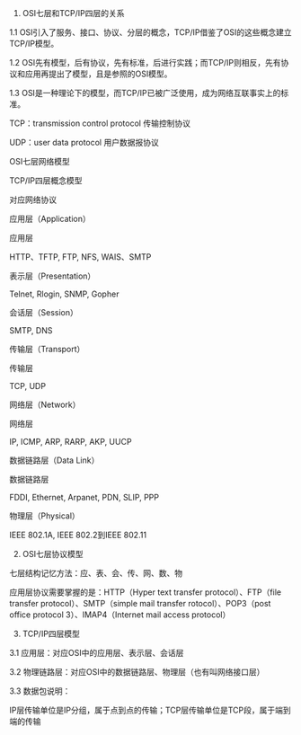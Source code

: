 1. OSI七层和TCP/IP四层的关系

1.1 OSI引入了服务、接口、协议、分层的概念，TCP/IP借鉴了OSI的这些概念建立TCP/IP模型。

1.2 OSI先有模型，后有协议，先有标准，后进行实践；而TCP/IP则相反，先有协议和应用再提出了模型，且是参照的OSI模型。

1.3 OSI是一种理论下的模型，而TCP/IP已被广泛使用，成为网络互联事实上的标准。

TCP：transmission control protocol 传输控制协议

UDP：user data protocol 用户数据报协议

 

OSI七层网络模型

TCP/IP四层概念模型  

对应网络协议

应用层（Application）

应用层

HTTP、TFTP, FTP, NFS, WAIS、SMTP

表示层（Presentation）

Telnet, Rlogin, SNMP, Gopher

会话层（Session）

SMTP, DNS

传输层（Transport）

传输层

TCP, UDP

网络层（Network）

网络层

IP, ICMP, ARP, RARP, AKP, UUCP

数据链路层（Data Link）

数据链路层

FDDI, Ethernet, Arpanet, PDN, SLIP, PPP

物理层（Physical）

IEEE 802.1A, IEEE 802.2到IEEE 802.11

 

 
 

2. OSI七层协议模型

七层结构记忆方法：应、表、会、传、网、数、物

应用层协议需要掌握的是：HTTP（Hyper text transfer protocol）、FTP（file transfer protocol）、SMTP（simple mail transfer rotocol）、POP3（post office protocol 3）、IMAP4（Internet mail access protocol）



 

3. TCP/IP四层模型

3.1 应用层：对应OSI中的应用层、表示层、会话层

3.2 物理链路层：对应OSI中的数据链路层、物理层（也有叫网络接口层）



3.3 数据包说明：

IP层传输单位是IP分组，属于点到点的传输；TCP层传输单位是TCP段，属于端到端的传输
